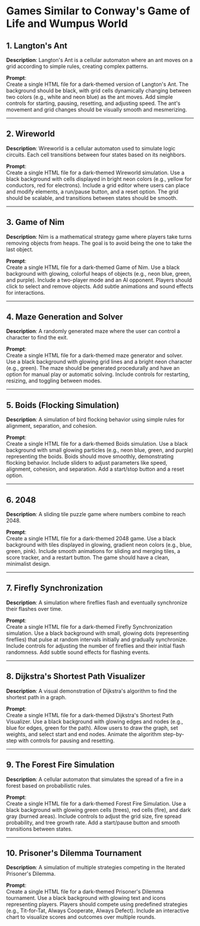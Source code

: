 # Games Similar to Conway's Game of Life and Wumpus World

## 1. Langton's Ant
**Description**: Langton's Ant is a cellular automaton where an ant moves on a grid according to simple rules, creating complex patterns.

**Prompt**:  
Create a single HTML file for a dark-themed version of Langton's Ant. The background should be black, with grid cells dynamically changing between two colors (e.g., white and neon blue) as the ant moves. Add simple controls for starting, pausing, resetting, and adjusting speed. The ant's movement and grid changes should be visually smooth and mesmerizing.

---

## 2. Wireworld
**Description**: Wireworld is a cellular automaton used to simulate logic circuits. Each cell transitions between four states based on its neighbors.

**Prompt**:  
Create a single HTML file for a dark-themed Wireworld simulation. Use a black background with cells displayed in bright neon colors (e.g., yellow for conductors, red for electrons). Include a grid editor where users can place and modify elements, a run/pause button, and a reset option. The grid should be scalable, and transitions between states should be smooth.

---

## 3. Game of Nim
**Description**: Nim is a mathematical strategy game where players take turns removing objects from heaps. The goal is to avoid being the one to take the last object.

**Prompt**:  
Create a single HTML file for a dark-themed Game of Nim. Use a black background with glowing, colorful heaps of objects (e.g., neon blue, green, and purple). Include a two-player mode and an AI opponent. Players should click to select and remove objects. Add subtle animations and sound effects for interactions.

---

## 4. Maze Generation and Solver
**Description**: A randomly generated maze where the user can control a character to find the exit.

**Prompt**:  
Create a single HTML file for a dark-themed maze generator and solver. Use a black background with glowing grid lines and a bright neon character (e.g., green). The maze should be generated procedurally and have an option for manual play or automatic solving. Include controls for restarting, resizing, and toggling between modes.

---

## 5. Boids (Flocking Simulation)
**Description**: A simulation of bird flocking behavior using simple rules for alignment, separation, and cohesion.

**Prompt**:  
Create a single HTML file for a dark-themed Boids simulation. Use a black background with small glowing particles (e.g., neon blue, green, and purple) representing the boids. Boids should move smoothly, demonstrating flocking behavior. Include sliders to adjust parameters like speed, alignment, cohesion, and separation. Add a start/stop button and a reset option.

---

## 6. 2048
**Description**: A sliding tile puzzle game where numbers combine to reach 2048.

**Prompt**:  
Create a single HTML file for a dark-themed 2048 game. Use a black background with tiles displayed in glowing, gradient neon colors (e.g., blue, green, pink). Include smooth animations for sliding and merging tiles, a score tracker, and a restart button. The game should have a clean, minimalist design.

---

## 7. Firefly Synchronization
**Description**: A simulation where fireflies flash and eventually synchronize their flashes over time.

**Prompt**:  
Create a single HTML file for a dark-themed Firefly Synchronization simulation. Use a black background with small, glowing dots (representing fireflies) that pulse at random intervals initially and gradually synchronize. Include controls for adjusting the number of fireflies and their initial flash randomness. Add subtle sound effects for flashing events.

---

## 8. Dijkstra's Shortest Path Visualizer
**Description**: A visual demonstration of Dijkstra's algorithm to find the shortest path in a graph.

**Prompt**:  
Create a single HTML file for a dark-themed Dijkstra's Shortest Path Visualizer. Use a black background with glowing edges and nodes (e.g., blue for edges, green for the path). Allow users to draw the graph, set weights, and select start and end nodes. Animate the algorithm step-by-step with controls for pausing and resetting.

---

## 9. The Forest Fire Simulation
**Description**: A cellular automaton that simulates the spread of a fire in a forest based on probabilistic rules.

**Prompt**:  
Create a single HTML file for a dark-themed Forest Fire Simulation. Use a black background with glowing green cells (trees), red cells (fire), and dark gray (burned areas). Include controls to adjust the grid size, fire spread probability, and tree growth rate. Add a start/pause button and smooth transitions between states.

---

## 10. Prisoner's Dilemma Tournament
**Description**: A simulation of multiple strategies competing in the Iterated Prisoner's Dilemma.

**Prompt**:  
Create a single HTML file for a dark-themed Prisoner's Dilemma tournament. Use a black background with glowing text and icons representing players. Players should compete using predefined strategies (e.g., Tit-for-Tat, Always Cooperate, Always Defect). Include an interactive chart to visualize scores and outcomes over multiple rounds.
